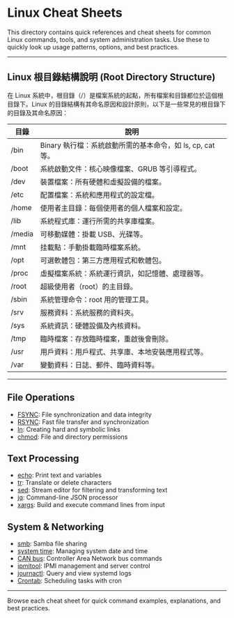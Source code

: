 # Linux Cheat Sheets

This directory contains quick references and cheat sheets for common Linux commands, tools, and system administration tasks. Use these to quickly look up usage patterns, options, and best practices.

---

## Linux 根目錄結構說明 (Root Directory Structure)

在 Linux 系統中，根目錄（/）是檔案系統的起點，所有檔案和目錄都位於這個根目錄下。Linux 的目錄結構有其命名原因和設計原則，以下是一些常見的根目錄下的目錄及其命名原因：

| 目錄      | 說明 |
|-----------|-------------------------------------------------------------|
| /bin      | Binary 執行檔：系統啟動所需的基本命令，如 ls, cp, cat 等。|
| /boot     | 系統啟動文件：核心映像檔案、GRUB 等引導程式。|
| /dev      | 裝置檔案：所有硬體和虛擬設備的檔案。|
| /etc      | 配置檔案：系統和應用程式的設定檔。|
| /home     | 使用者主目錄：每個使用者的個人檔案和設定。|
| /lib      | 系統程式庫：運行所需的共享庫檔案。|
| /media    | 可移動媒體：掛載 USB、光碟等。|
| /mnt      | 挂載點：手動掛載臨時檔案系統。|
| /opt      | 可選軟體包：第三方應用程式和軟體包。|
| /proc     | 虛擬檔案系統：系統運行資訊，如記憶體、處理器等。|
| /root     | 超級使用者（root）的主目錄。|
| /sbin     | 系統管理命令：root 用的管理工具。|
| /srv      | 服務資料：系統服務的資料夾。|
| /sys      | 系統資訊：硬體設備及內核資料。|
| /tmp      | 臨時檔案：存放臨時檔案，重啟後會刪除。|
| /usr      | 用戶資料：用戶程式、共享庫、本地安裝應用程式等。|
| /var      | 變動資料：日誌、郵件、臨時資料等。|

---

## File Operations
- [FSYNC](fsync.md): File synchronization and data integrity
- [RSYNC](rsync.md): Fast file transfer and synchronization
- [ln](ln.md): Creating hard and symbolic links
- [chmod](chmod.md): File and directory permissions

## Text Processing
- [echo](echo.md): Print text and variables
- [tr](tr.md): Translate or delete characters
- [sed](sed.md): Stream editor for filtering and transforming text
- [jq](jq.md): Command-line JSON processor
- [xargs](xargs.md): Build and execute command lines from input

## System & Networking
- [smb](smb.md): Samba file sharing
- [system time](systemTime.md): Managing system date and time
- [CAN bus](can.md): Controller Area Network bus commands
- [ipmitool](ipmitool.md): IPMI management and server control
- [journactl](journactl.md): Query and view systemd logs
- [Crontab](crontab.md): Scheduling tasks with cron

---

Browse each cheat sheet for quick command examples, explanations, and best practices.

